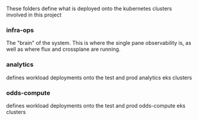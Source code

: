 These folders define what is deployed onto the kubernetes clusters involved in this project

### infra-ops 
The "brain" of the system. This is where the single pane observability is, as well as where flux and crossplane are running.

### analytics
defines workload deployments onto the test and prod analytics eks clusters

### odds-compute
defines workload deployments onto the test and prod odds-compute eks clusters
